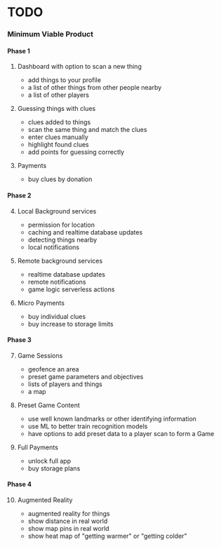# TODO

### Minimum Viable Product

#### Phase 1

1. Dashboard with option to scan a new thing

   - add things to your profile
   - a list of other things from other people nearby
   - a list of other players

2. Guessing things with clues

   - clues added to things
   - scan the same thing and match the clues
   - enter clues manually
   - highlight found clues
   - add points for guessing correctly

3. Payments
   - buy clues by donation

#### Phase 2

4. Local Background services

   - permission for location
   - caching and realtime database updates
   - detecting things nearby
   - local notifications

5. Remote background services

   - realtime database updates
   - remote notifications
   - game logic serverless actions

6. Micro Payments

   - buy individual clues
   - buy increase to storage limits

#### Phase 3

7. Game Sessions

   - geofence an area
   - preset game parameters and objectives
   - lists of players and things
   - a map

8. Preset Game Content

   - use well known landmarks or other identifying information
   - use ML to better train recognition models
   - have options to add preset data to a player scan to form a Game

9. Full Payments

   - unlock full app
   - buy storage plans

#### Phase 4

10. Augmented Reality

    - augmented reality for things
    - show distance in real world
    - show map pins in real world
    - show heat map of "getting warmer" or "getting colder"
